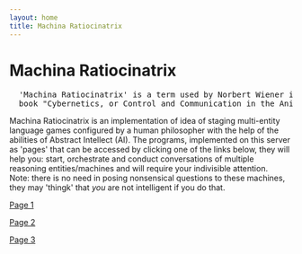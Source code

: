```yaml
---
layout: home
title: Machina Ratiocinatrix
---
```

# Machina Ratiocinatrix
<pre>
  'Machina Ratiocinatrix' is a term used by Norbert Wiener in the introduction to his 
  book "Cybernetics, or Control and Communication in the Animal and the Machine".
</pre>
Machina Ratiocinatrix is an implementation of idea of staging multi-entity language games configured by a human philosopher with the help of the abilities of Abstract Intellect (AI). The programs, implemented on this server as 'pages' that can be accessed by clicking one of the links below, they will help you: start, orchestrate and conduct conversations of multiple reasoning entities/machines and will require your indivisible attention.<br>Note: there is no need in posing nonsensical questions to these machines, they may 'thingk' that _you_ are not intelligent if you do that.


[Page 1](./pages/page_1)

[Page 2](./pages/page_2)

[Page 3](./pages/page_3.html)
